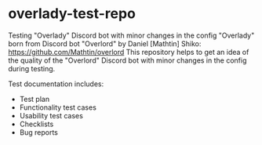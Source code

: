 # overlady-test-repo
Testing "Overlady" Discord bot with minor changes in the config 
"Overlady" born from Discord bot "Overlord" by Daniel [Mathtin] Shiko: https://github.com/Mathtin/overlord
This repository helps to get an idea of ​​the quality of the "Overlord" Discord bot with minor changes in the config during testing.

Test documentation includes:
+ Test plan
+ Functionality test cases
+ Usability test cases
+ Checklists
+ Bug reports 
